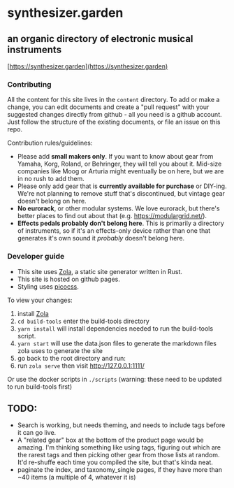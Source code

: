 # synthesizer.garden
## an organic directory of electronic musical instruments

[https://synthesizer.garden](https://synthesizer.garden)

### Contributing

All the content for this site lives in the `content` directory. 
To add or make a change, you can edit documents and create a "pull request" with your suggested changes directly from github - all you need is a github account. Just follow the structure of the existing documents, or file an issue on this repo.

Contribution rules/guidelines:

- Please add **small makers only**. If you want to know about gear from Yamaha, Korg, Roland, or Behringer, they will tell you about it. Mid-size companies like Moog or Arturia might eventually be on here, but we are in no rush to add them.
- Please only add gear that is **currently available for purchase** or DIY-ing. We're not planning to remove stuff that's discontinued, but vintage gear doesn't belong on here.
- **No eurorack**, or other modular systems. We love eurorack, but there's better places to find out about that (e.g. https://modulargrid.net/).
- **Effects pedals probably don't belong here**. This is primarily a directory of instruments, so if it's an effects-only device rather than one that generates it's own sound it *probably* doesn't belong here.

### Developer guide

- This site uses [Zola](https://www.getzola.org/), a static site generator written in Rust.
- This site is hosted on github pages.
- Styling uses [picocss](https://picocss.com/).

To view your changes:

1. install [Zola](https://www.getzola.org/)
2. `cd build-tools` enter the build-tools directory
3. `yarn install` will install dependencies needed to run the build-tools script.
4. `yarn start` will use the data.json files to generate the markdown files zola uses to generate the site
5. go back to the root directory and run:
6. run `zola serve` then visit http://127.0.0.1:1111/

Or use the docker scripts in `./scripts` (warning: these need to be updated to run build-tools first)

## TODO:

- Search is working, but needs theming, and needs to include tags before it can go live.
- A "related gear" box at the bottom of the product page would be amazing. I'm thinking something like using tags, figuring out which are the rarest tags and then picking other gear from those lists at random. It'd re-shuffe each time you compiled the site, but that's kinda neat.
- paginate the index, and taxonomy_single pages, if they have more than ~40 items (a multiple of 4, whatever it is)
